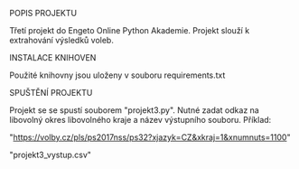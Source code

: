 POPIS PROJEKTU

Třetí projekt do Engeto Online Python Akademie. Projekt slouží k extrahování výsledků voleb.

INSTALACE KNIHOVEN

Použité knihovny jsou uloženy v souboru requirements.txt

SPUŠTĚNÍ PROJEKTU

Projekt se se spustí souborem "projekt3.py". Nutné zadat odkaz na libovolný okres libovolného kraje a název výstupního souboru.
Příklad:

"https://volby.cz/pls/ps2017nss/ps32?xjazyk=CZ&xkraj=1&xnumnuts=1100"

"projekt3_vystup.csv"